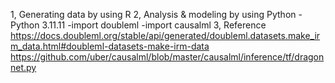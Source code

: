 1, Generating data by using R
2, Analysis & modeling by using Python
   -Python 3.11.11
   -import doubleml
   -import causalml
3, Reference
   https://docs.doubleml.org/stable/api/generated/doubleml.datasets.make_irm_data.html#doubleml-datasets-make-irm-data
   https://github.com/uber/causalml/blob/master/causalml/inference/tf/dragonnet.py
